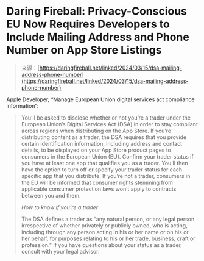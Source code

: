 <!--yml
category: 未分类
date: 2024-05-27 14:58:11
-->

# Daring Fireball: Privacy-Conscious EU Now Requires Developers to Include Mailing Address and Phone Number on App Store Listings

> 来源：[https://daringfireball.net/linked/2024/03/15/dsa-mailing-address-phone-number](https://daringfireball.net/linked/2024/03/15/dsa-mailing-address-phone-number)

Apple Developer, “Manage European Union digital services act compliance information”:

> You’ll be asked to disclose whether or not you’re a trader under the European Union’s Digital Services Act (DSA) in order to stay compliant across regions when distributing on the App Store. If you’re distributing content as a trader, the DSA requires that you provide certain identification information, including address and contact details, to be displayed on your App Store product pages to consumers in the European Union (EU). Confirm your trader status if you have at least one app that qualifies you as a trader. You’ll then have the option to turn off or specify your trader status for each specific app that you distribute. If you’re not a trader, consumers in the EU will be informed that consumer rights stemming from applicable consumer protection laws won’t apply to contracts between you and them.
> 
> *How to know if you’re a trader*
> 
> The DSA defines a trader as “any natural person, or any legal person irrespective of whether privately or publicly owned, who is acting, including through any person acting in his or her name or on his or her behalf, for purposes relating to his or her trade, business, craft or profession.” If you have questions about your status as a trader, consult with your legal advisor.